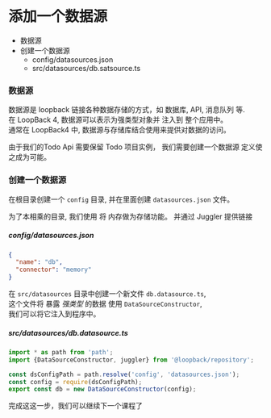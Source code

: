 # 添加一个数据源

- 数据源
- 创建一个数据源
  - config/datasources.json
  - src/datasources/db.satsource.ts


### 数据源

数据源是 loopback 链接各种数据存储的方式，如 数据库, API, 消息队列 等.  
在 LoopBack 4, 数据源可以表示为强类型对象并 注入到 整个应用中。  
通常在 LoopBack4 中, 数据源与存储库结合使用来提供对数据的访问。

由于我们的Todo Api 需要保留 Todo 项目实例， 我们需要创建一个数据源 定义使之成为可能。

### 创建一个数据源

在根目录创建一个 `config` 目录, 并在里面创建 `datasources.json` 文件。  

为了本相乘的目录, 我们使用 将 内存做为存储功能。 并通过 Juggler 提供链接


##### config/datasources.json

```json
{
  "name": "db",
  "connector": "memory"
}
```

在 `src/datasources` 目录中创建一个新文件 `db.datasource.ts`,   
这个文件将 暴露 _强类型_ 的数据 使用 `DataSourceConstructor`,   
我们可以将它注入到程序中。

##### src/datasources/db.datasource.ts


```js
import * as path from 'path';
import {DataSourceConstructor, juggler} from '@loopback/repository';

const dsConfigPath = path.resolve('config', 'datasources.json');
const config = require(dsConfigPath);
export const db = new DataSourceConstructor(config);
```


完成这这一步，我们可以继续下一个课程了
